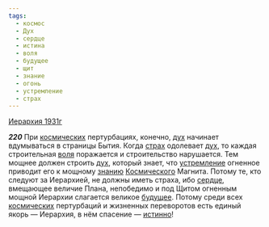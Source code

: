 ```yaml
---
tags:
  - космос
  - Дух
  - сердце
  - истина
  - воля
  - будущее
  - щит
  - знание
  - огонь
  - устремление
  - страх
---
```


[Иерархия 1931г](https://127.0.0.1:4002/agni/1931)

___220___
При [космических](../../../tags/#космос) пертурбациях, конечно, [дух](../../../tags/#Дух) начинает вдумываться в страницы Бытия. Когда [страх](../../../tags/#страх) одолевает [дух](../../../tags/#Дух), то каждая строительная [воля](../../../tags/#воля) поражается и строительство нарушается. Тем мощнее должен строить [дух](../../../tags/#Дух), который знает, что [устремление](../../../tags/#устремление) огненное приводит его к мощному [знанию](../../../tags/#знание) [Космического](../../../tags/#космос) Магнита. Потому те, кто следуют за Иерархией, не должны иметь страха, ибо [сердце](../../../tags/#сердце), вмещающее величие Плана, непобедимо и под Щитом огненным мощной Иерархии слагается великое [будущее](../../../tags/#будущее). Потому среди всех [космических](../../../tags/#космос) пертурбаций и жизненных переворотов есть единый якорь — Иерархия, в нём спасение — [истинно](../../../tags/#истина)!   

